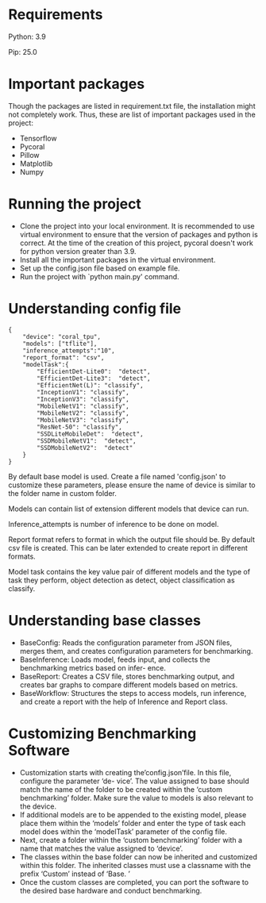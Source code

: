 
# Requirements
Python: 3.9

Pip: 25.0


# Important packages
Though the packages are listed in requirement.txt file, the installation might not completely work. Thus, these are list of important packages used in the project:
- Tensorflow
- Pycoral
- Pillow
- Matplotlib
- Numpy

# Running the project
- Clone the project into your local environment. It is recommended to use virtual environment to ensure that the version of packages and python is correct. At the time of the creation of this project, pycoral doesn't work for python version greater than 3.9.
- Install all the important packages in the virtual environment.
- Set up the config.json file based on example file.
- Run the project with `python main.py' command.

# Understanding config file

```
{
    "device": "coral_tpu",
    "models": ["tflite"],
    "inference_attempts":"10",
    "report_format": "csv",
    "modelTask":{
        "EfficientDet-Lite0":  "detect",
        "EfficientDet-Lite3":  "detect",
        "EfficientNet(L)": "classify",
        "InceptionV1": "classify",
        "InceptionV3": "classify",
        "MobileNetV1": "classify",
        "MobileNetV2": "classify",
        "MobileNetV3": "classify",
        "ResNet-50": "classify",
        "SSDLiteMobileDet":  "detect",
        "SSDMobileNetV1":  "detect",
        "SSDMobileNetV2":  "detect"
    }
}
```

By default base model is used. Create a file named 'config.json' to customize these parameters, please ensure the name of device is similar to the folder name in custom folder.

Models can contain list of extension different models that device can run.

Inference_attempts is number of inference to be done on model.

Report format refers to format in which the output file should be. By default csv file is created. This can be later extended to create report in different formats.

Model task contains the key value pair of different models and the type of task they perform, object detection as detect, object classification as classify.

# Understanding base classes
- BaseConfig: Reads the configuration parameter from JSON files, merges them, and creates
configuration parameters for benchmarking.
- BaseInference: Loads model, feeds input, and collects the benchmarking metrics based on infer-
ence.
- BaseReport: Creates a CSV file, stores benchmarking output, and creates bar graphs to compare
different models based on metrics.
- BaseWorkflow: Structures the steps to access models, run inference, and create a report with the
help of Inference and Report class.


# Customizing Benchmarking Software
- Customization starts with creating the’config.json’file. In this file, configure the parameter ‘de-
vice’. The value assigned to base should match the name of the folder to be created within the
‘custom benchmarking’ folder. Make sure the value to models is also relevant to the device.
- If additional models are to be appended to the existing model, please place them within the ‘models’
folder and enter the type of task each model does within the ‘modelTask’ parameter of the config file.
- Next, create a folder within the ‘custom benchmarking’ folder with a name that matches the value
assigned to ‘device’.
- The classes within the base folder can now be inherited and customized within this folder. The inherited
classes must use a classname with the prefix ‘Custom’ instead of ‘Base. ’
- Once the custom classes are completed, you can port the software to the desired base hardware and
conduct benchmarking.